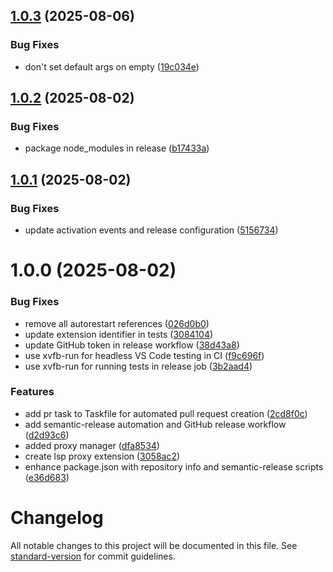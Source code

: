 ## [1.0.3](https://github.com/mjmorales/vscode-generic-lsp-proxy/compare/v1.0.2...v1.0.3) (2025-08-06)


### Bug Fixes

* don't set default args on empty ([19c034e](https://github.com/mjmorales/vscode-generic-lsp-proxy/commit/19c034e81b9033c906f3d79b0278d1b51e8f2468))

## [1.0.2](https://github.com/mjmorales/vscode-generic-lsp-proxy/compare/v1.0.1...v1.0.2) (2025-08-02)


### Bug Fixes

* package node_modules in release ([b17433a](https://github.com/mjmorales/vscode-generic-lsp-proxy/commit/b17433ac2b780f3ecdbe5bde144bb1f0d3a5e3fc))

## [1.0.1](https://github.com/mjmorales/vscode-generic-lsp-proxy/compare/v1.0.0...v1.0.1) (2025-08-02)


### Bug Fixes

* update activation events and release configuration ([5156734](https://github.com/mjmorales/vscode-generic-lsp-proxy/commit/51567347438040d01d5f98d14fa2669c6badf4a5))

# 1.0.0 (2025-08-02)


### Bug Fixes

* remove all autorestart references ([026d0b0](https://github.com/mjmorales/vscode-generic-lsp-proxy/commit/026d0b0878cbf4adf4b11fd693a6bea045dc0553))
* update extension identifier in tests ([3084104](https://github.com/mjmorales/vscode-generic-lsp-proxy/commit/30841042209f01f6ce82c2e5d789d29bea8e0d21))
* update GitHub token in release workflow ([38d43a8](https://github.com/mjmorales/vscode-generic-lsp-proxy/commit/38d43a8c13151700c4335bd6f780bec49a2dc4c9))
* use xvfb-run for headless VS Code testing in CI ([f9c696f](https://github.com/mjmorales/vscode-generic-lsp-proxy/commit/f9c696f51d1f1a61ab2bd4dd84233c738d0dcd3e))
* use xvfb-run for running tests in release job ([3b2aad4](https://github.com/mjmorales/vscode-generic-lsp-proxy/commit/3b2aad457405638050fd01b9f73f7b2cc2afb555))


### Features

* add pr task to Taskfile for automated pull request creation ([2cd8f0c](https://github.com/mjmorales/vscode-generic-lsp-proxy/commit/2cd8f0c52971d8d9507b13eb81d191aff39bebc9))
* add semantic-release automation and GitHub release workflow ([d2d93c6](https://github.com/mjmorales/vscode-generic-lsp-proxy/commit/d2d93c683e4e9b419cd7fb0cf45367933ba490a9))
* added proxy manager ([dfa8534](https://github.com/mjmorales/vscode-generic-lsp-proxy/commit/dfa8534d840a78722f533958a0bed27b0caeecc0))
* create lsp proxy extension ([3058ac2](https://github.com/mjmorales/vscode-generic-lsp-proxy/commit/3058ac2622387ff00c5a7c6c3cb20f07b405912e))
* enhance package.json with repository info and semantic-release scripts ([e36d683](https://github.com/mjmorales/vscode-generic-lsp-proxy/commit/e36d6832b90b6c1eeb0a8e9325dbb96b0aa04171))

# Changelog

All notable changes to this project will be documented in this file. See [standard-version](https://github.com/conventional-changelog/standard-version) for commit guidelines.
